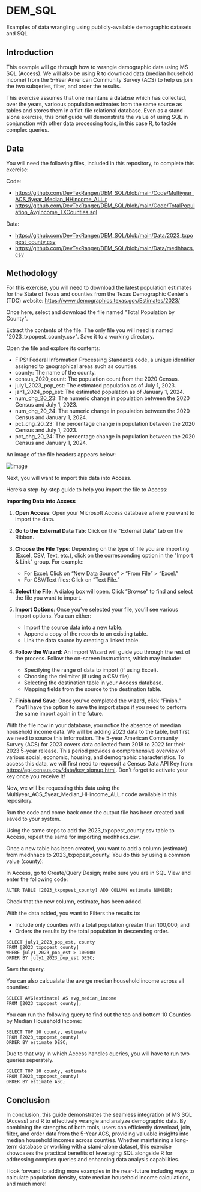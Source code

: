 # DEM_SQL
Examples of data wrangling using publicly-available demographic datasets and SQL

## Introduction 

This example will go through how to wrangle demographic data using MS SQL (Access). We will also be using R to download data (median household income) from the 5-Year American Community Survey (ACS) to help us join the two subqeries, filter, and order the results. 

This exercise assumes that one maintans a databse which has collected, over the years, varioous population estimates from the same source as tables and stores them in a flat-file relational database. Even as a stand-alone exercise, this brief guide will demonstrate the value of using SQL in conjunction with other data processing tools, in this case R, to tackle complex queries. 

## Data 

You will need the following files, included in this repository, to complete this exercise:

Code:
- https://github.com/DevTexRanger/DEM_SQL/blob/main/Code/Multiyear_ACS_5year_Median_HHincome_ALL.r
- https://github.com/DevTexRanger/DEM_SQL/blob/main/Code/TotalPopulation_AvgIncome_TXCounties.sql
  
Data:
- https://github.com/DevTexRanger/DEM_SQL/blob/main/Data/2023_txpopest_county.csv
- https://github.com/DevTexRanger/DEM_SQL/blob/main/Data/medhhacs.csv

## Methodology 

For this exercise, you will need to download the latest population estimates for the State of Texas and counties from the Texas Demographic Center's (TDC) website: https://www.demographics.texas.gov/Estimates/2023/

Once here, select and download the file named "Total Population by County". 

Extract the contents of the file. The only file you will need is named "2023_txpopest_county.csv". Save it to a working directory. 

Open the file and explore its contents:

- FIPS: Federal Information Processing Standards code, a unique identifier assigned to geographical areas such as counties.
- county: The name of the county.
- census_2020_count: The population count from the 2020 Census.
- july1_2023_pop_est: The estimated population as of July 1, 2023.
- jan1_2024_pop_est: The estimated population as of January 1, 2024.
- num_chg_20_23: The numeric change in population between the 2020 Census and July 1, 2023.
- num_chg_20_24: The numeric change in population between the 2020 Census and January 1, 2024.
- pct_chg_20_23: The percentage change in population between the 2020 Census and July 1, 2023.
- pct_chg_20_24: The percentage change in population between the 2020 Census and January 1, 2024.

An image of the file headers appears below:


![image](https://github.com/user-attachments/assets/6637c53f-f425-4ccf-987d-1caee649526b)


Next, you will want to import this data into Access.

Here’s a step-by-step guide to help you import the file to Access: 

**Importing Data into Access**

1. **Open Access**:
   Open your Microsoft Access database where you want to import the data.

2. **Go to the External Data Tab**:
   Click on the "External Data" tab on the Ribbon.

3. **Choose the File Type**:
   Depending on the type of file you are importing (Excel, CSV, Text, etc.), click on the corresponding option in the "Import & Link" group. For example:
   - For Excel: Click on “New Data Source” > “From File” > “Excel.”
   - For CSV/Text files: Click on “Text File.”

4. **Select the File**:
   A dialog box will open. Click “Browse” to find and select the file you want to import.

5. **Import Options**:
   Once you’ve selected your file, you’ll see various import options. You can either:
   - Import the source data into a new table.
   - Append a copy of the records to an existing table.
   - Link the data source by creating a linked table.

6. **Follow the Wizard**:
   An Import Wizard will guide you through the rest of the process. Follow the on-screen instructions, which may include:
   - Specifying the range of data to import (if using Excel).
   - Choosing the delimiter (if using a CSV file).
   - Selecting the destination table in your Access database.
   - Mapping fields from the source to the destination table.

7. **Finish and Save**:
   Once you’ve completed the wizard, click “Finish.” You’ll have the option to save the import steps if you need to perform the same import again in the future.

With the file now in your database, you notice the absence of meedian household income data. We will be adding 2023 data to the table, but first we need to source this information. 
The 5-year American Community Survey (ACS) for 2023 covers data collected from 2018 to 2022 for their 2023 5-year release. This period provides a comprehensive overview of various social, economic, housing, and demographic characteristics.
To access this data, we will first need to requesdt a Census Data API Key from https://api.census.gov/data/key_signup.html. Don't forget to activate your key once you receive it!

Now, we will be requesting this data using the Multiyear_ACS_5year_Median_HHincome_ALL.r code available in this repository. 

Run the code and come back once the output file has been created and saved to your system. 

Using the same steps to add the 2023_txpopest_county.csv table to Access, repeat the same for importing medhhacs.csv. 

Once a new table has been created, you want to add a column (estimate) from medhhacs to 2023_txpopest_county. You do this by using a common value (county):

In Access, go to Create/Query Design; make sure you are in SQL View and enter the following code:

```
ALTER TABLE [2023_txpopest_county] ADD COLUMN estimate NUMBER; 
```
Check that the new column, estimate, has been added. 

With the data added, you want to Filters the results to:

- Include only counties with a total population greater than 100,000, and
- Orders the results by the total population in descending order.


```
SELECT july1_2023_pop_est, county
FROM [2023_txpopest_county]
WHERE july1_2023_pop_est > 100000
ORDER BY july1_2023_pop_est DESC;
```

Save the query. 

You can also calcualate the averge median household income across all counties:

```
SELECT AVG(estimate) AS avg_median_income
FROM [2023_txpopest_county];
```
You can run the following query to find out the top and bottom 10 Counties by Median Household Income:

```
SELECT TOP 10 county, estimate
FROM [2023_txpopest_county]
ORDER BY estimate DESC;
```
Due to that way in which Access handles queries, you will have to run two queries seperately.

```
SELECT TOP 10 county, estimate
FROM [2023_txpopest_county]
ORDER BY estimate ASC;
```

## Conclusion

In conclusion, this guide demonstrates the seamless integration of MS SQL (Access) and R to effectively wrangle and analyze demographic data. By combining the strengths of both tools, users can efficiently download, join, filter, and order data from the 5-Year ACS, providing valuable insights into median household incomes across counties. Whether maintaining a long-term database or working with a stand-alone dataset, this exercise showcases the practical benefits of leveraging SQL alongside R for addressing complex queries and enhancing data analysis capabilities.

I look forward to adding more examples in the near-future including ways to calculate population density, state median household income calculations, and much more!
